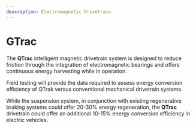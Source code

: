 ```yaml
---
description: Electromagnetic Drivetrain
---
```


# GTrac

The **QTrac** intelligent magnetic drivetrain system is designed to reduce friction through the integration of electromagnetic bearings and offers continuous energy harvesting while in operation. 

Field testing will provide the data required to assess energy conversion efficiency of QTrak versus conventional mechanical drivetrain systems. 

While the suspension system, in conjunction with existing regenerative braking systems could offer 20-30% energy regeneration, the **QTrac** drivetrain could offer an additional 10-15% energy conversion efficiency in electric vehicles. 

